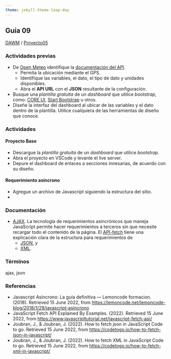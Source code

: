 ```yaml
---
theme: jekyll-theme-leap-day
---
```


## Guía 09

[DAWM](/DAWM/) / [Proyecto05](/DAWM/proyectos/2023/proyecto05)

### Actividades previas

* De [Open Meteo](https://open-meteo.com/) identifique la [documentación del API](https://open-meteo.com/en/docs).
  - Permita la ubicación mediante el GPS.
  - Identifique las variables, el dato, el tipo de dato y unidades disponibles.
  - Abra el **API URL** con el **JSON** resultante de la configuración.
* Busque una _plantilla gratuita_ de un _dashboard_ que utilice _bootstrap_, como: [CORE UI](https://coreui.io/product/free-bootstrap-admin-template/), [Start Bootstrap](https://startbootstrap.com/?showAngular=false&showVue=false&showPro=false) u otros.
* Diseñe la interfaz del dashboard al ubicar de las variables y el dato dentro de la plantilla. Utilice cualquiera de las herramientas de diseño que conoce.


### Actividades

#### Proyecto Base

* Descargue la _plantilla gratuita_ de un _dashboard_ que utilice _bootstrap_. 
* Abra el proyecto en VSCode y levante el live server.
* Depure el dashboard de enlaces a secciones innesarias, de acuerdo con su diseño.

#### Requerimiento asíncrono

* Agregue un archivo de Javascript siguiendo la estructura del sitio.
* 


### Documentación

* [AJAX](https://www.espai.es/blog/2019/07/ajax-con-fetch-api/). La tecnología de requerimientos asincrónicos que maneja JavaScript permite hacer requerimientos a terceros sin que necesite recargar todo el contenido de la página. El [API-fetch](https://www.javascripttutorial.net/javascript-fetch-api/) tiene una explicación clara de la estructura para requerimientos de 
  - [JSON](https://codetogo.io/how-to-fetch-json-in-javascript/), y 
  - [XML](https://codetogo.io/how-to-fetch-xml-in-javascript/).

### Términos

ajax, json

### Referencias

* Javascript Asíncrono: La guía definitiva — Lemoncode formacion. (2018). Retrieved 15 June 2022, from https://lemoncode.net/lemoncode-blog/2018/1/29/javascript-asincrono
* JavaScript Fetch API Explained By Examples. (2022). Retrieved 15 June 2022, from https://www.javascripttutorial.net/javascript-fetch-api/
* Joubran, J., & Joubran, J. (2022). How to fetch json in JavaScript Code to go. Retrieved 15 June 2022, from https://codetogo.io/how-to-fetch-json-in-javascript/
* Joubran, J., & Joubran, J. (2022). How to fetch XML in JavaScript Code to go. Retrieved 15 June 2022, from https://codetogo.io/how-to-fetch-xml-in-javascript/